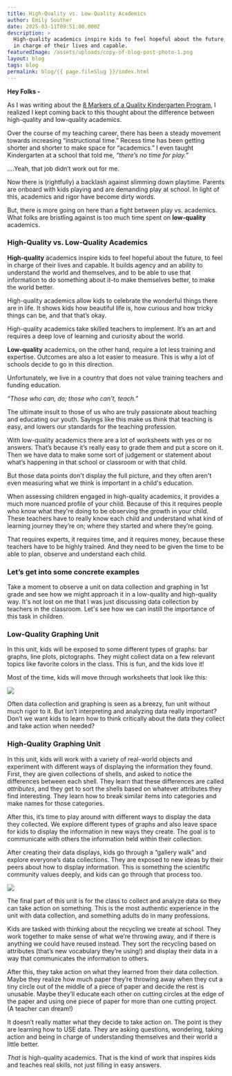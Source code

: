 ```yaml
---
title: High-Quality vs. Low-Quality Academics
author: Emily Souther
date: 2025-03-11T09:51:00.000Z
description: >
  High-quality academics inspire kids to feel hopeful about the future, to feel
  in charge of their lives and capable.
featuredImage: /assets/uploads/copy-of-blog-post-photo-1.png
layout: blog
tags: blog
permalink: blog/{{ page.fileSlug }}/index.html
---
```

**Hey Folks -**

As I was writing about the [8 Markers of a Quality Kindergarten Program](https://osoberry.school/blog/2025-03-11_8-markers-of-a-quality-kindergarten-program/), I realized I kept coming back to this thought about the difference between high-quality and low-quality academics.

Over the course of my teaching career, there has been a steady movement towards increasing “instructional time.” Recess time has been getting shorter and shorter to make space for “academics.” I even taught Kindergarten at a school that told me, *“there’s no time for play.”*

….Yeah, that job didn’t work out for me.

Now there is (rightfully) a backlash against slimming down playtime. Parents are onboard with kids playing and are demanding play at school. In light of this, academics and rigor have become dirty words.

But, there is more going on here than a fight between play vs. academics. What folks are bristling against is too much time spent on **low-quality** academics.

### **High-Quality vs. Low-Quality Academics** 

**High-quality** academics inspire kids to feel hopeful about the future, to feel in charge of their lives and capable. It builds agency and an ability to understand the world and themselves, and to be able to use that information to do something about it–to make themselves better, to make the world better.

High-quality academics allow kids to celebrate the wonderful things there are in life. It shows kids how beautiful life is, how curious and how tricky things can be, and that that’s okay.

High-quality academics take skilled teachers to implement. It’s an art and requires a deep love of learning and curiosity about the world.

**Low-quality** academics, on the other hand, require a lot less training and expertise. Outcomes are also a lot easier to measure. This is why a lot of schools decide to go in this direction.

Unfortunately, we live in a country that does not value training teachers and funding education.

*“Those who can, do; those who can’t, teach.”*

The ultimate insult to those of us who are truly passionate about teaching and educating our youth. Sayings like this make us think that teaching is easy, and lowers our standards for the teaching profession.

With low-quality academics there are a lot of worksheets with yes or no answers. That’s because it’s really easy to grade them and put a score on it. Then we have data to make some sort of judgement or statement about what’s happening in that school or classroom or with that child.

But those data points don't display the full picture, and they often aren't even measuring what we think is important in a child's education.

When assessing children engaged in high-quality academics, it provides a much more nuanced profile of your child. Because of this it requires people who know what they're doing to be observing the growth in your child. These teachers have to really know each child and understand what kind of learning journey they’re on; where they started and where they’re going.

That requires experts, it requires time, and it requires money, because these teachers have to be highly trained. And they need to be given the time to be able to plan, observe and understand each child.

### **Let’s get into some concrete examples**

Take a moment to observe a unit on data collection and graphing in 1st grade and see how we might approach it in a low-quality and high-quality way. It's not lost on me that I was just discussing data collection by teachers in the classroom. Let's see how we can instill the importance of this task in children.

### **Low-Quality Graphing Unit** 

In this unit, kids will be exposed to some different types of graphs: bar graphs, line plots, pictographs. They might collect data on a few relevant topics like favorite colors in the class. This is fun, and the kids love it!

Most of the time, kids will move through worksheets that look like this:

![](/assets/uploads/graphworksheet.jpg)

Often data collection and graphing is seen as a breezy, fun unit without much rigor to it. But isn’t interpreting and analyzing data really important? Don’t we want kids to learn how to think critically about the data they collect and take action when needed?

### **High-Quality Graphing Unit** 

In this unit, kids will work with a variety of real-world objects and experiment with different ways of displaying the information they found. First, they are given collections of shells, and asked to notice the differences between each shell. They learn that these differences are called *attributes*, and they get to sort the shells based on whatever attributes they find interesting. They learn how to break similar items into categories and make names for those categories.

After this, it’s time to play around with different ways to display the data they collected. We explore different types of graphs and also leave space for kids to display the information in new ways they create. The goal is to communicate with others the information held within their collection.

After creating their data displays, kids go through a “gallery walk” and explore everyone’s data collections. They are exposed to new ideas by their peers about how to display information. This is something the scientific community values deeply, and kids can go through that process too.

![](/assets/uploads/copy-of-photobanner-2-.png)

The final part of this unit is for the class to collect and analyze data so they can take action on something. This is the most authentic experience in the unit with data collection, and something adults do in many professions.

Kids are tasked with thinking about the recycling we create at school. They work together to make sense of what we’re throwing away, and if there is anything we could have reused instead. They sort the recycling based on attributes (that’s new vocabulary they’re using!) and display their data in a way that communicates the information to others.

After this, they take action on what they learned from their data collection. Maybe they realize how much paper they’re throwing away when they cut a tiny circle out of the middle of a piece of paper and decide the rest is unusable. Maybe they’ll educate each other on cutting circles at the edge of the paper and using one piece of paper for more than one cutting project. (A teacher can dream!)

It doesn’t really matter what they decide to take action on. The point is they are learning how to USE data. They are asking questions, wondering, taking action and being in charge of understanding themselves and their world a little better.

*That* is high-quality academics. That is the kind of work that inspires kids and teaches real skills, not just filling in easy answers.
